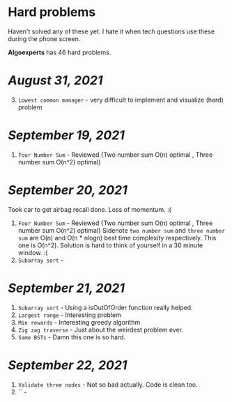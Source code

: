 # Hard problems 

Haven't solved any of these yet. I hate it when tech questions use these during the phone screen. 

**Algoexperts** has 46 hard problems. 

# *August 31, 2021* 
3. `Lowest common manager` - very difficult to implement and visualize (hard) problem

# *September 19, 2021* 

1. `Four Number Sum` - Reviewed {Two number sum O(n) optimal , Three number sum O(n^2) optimal}

# *September 20, 2021* 

Took car to get airbag recall done. Loss of momentum. :( 

1. `Four Number Sum` - Reviewed {Two number sum O(n) optimal , Three number sum O(n^2) optimal}
Sidenote `two number sum` and `three number sum` are O(n) and O(n * nlogn) best time complexity respectively.  This one is O(n^2). Solution is hard to think of yourself in a 30 minute window. :( 
2. `Subarray sort` - 

# *September 21, 2021* 

1. `Subarray sort` - Using a isOutOfOrder function really helped. 
2. `Largest range` - Interesting problem  
3. `Min rewards` - Interesting greedy algorithm 
4. `Zig zag traverse` - Just about the weirdest problem ever.  
5. `Same BSTs` - Damn this one is so hard. 

# *September 22, 2021* 

1. `Validate three nodes` - Not so bad actually. Code is clean too. 
2. `` - 